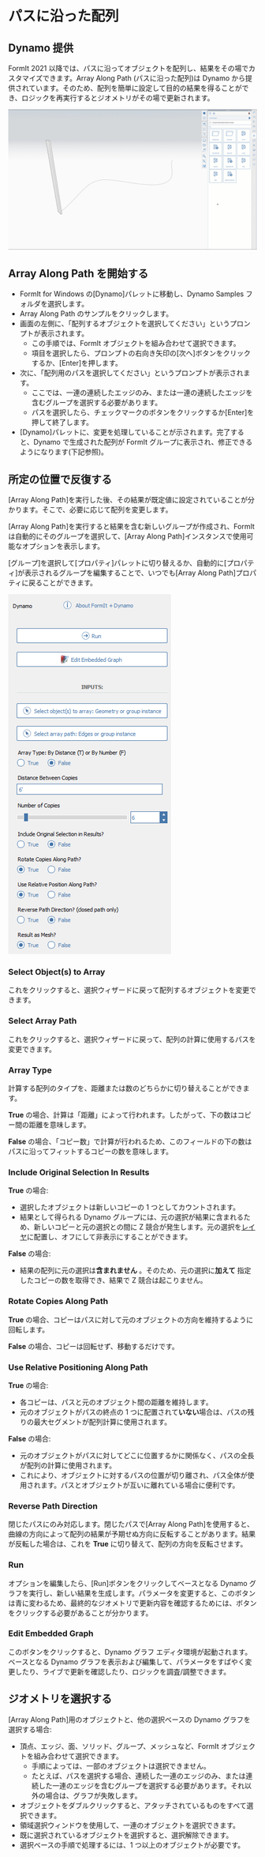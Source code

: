 # パスに沿った配列

## Dynamo 提供

FormIt 2021 以降では、パスに沿ってオブジェクトを配列し、結果をその場でカスタマイズできます。Array Along Path \(パスに沿った配列\)は Dynamo から提供されています。そのため、配列を簡単に設定して目的の結果を得ることができ、ロジックを再実行するとジオメトリがその場で更新されます。

![](<../.gitbook/assets/array-along-path (1).gif>)

## Array Along Path を開始する

* FormIt for Windows の[Dynamo]パレットに移動し、Dynamo Samples フォルダを選択します。
* Array Along Path のサンプルをクリックします。
* 画面の左側に、「配列するオブジェクトを選択してください」というプロンプトが表示されます。
   * この手順では、FormIt オブジェクトを組み合わせて選択できます。
   * 項目を選択したら、プロンプトの右向き矢印の[次へ]ボタンをクリックするか、[Enter]を押します。
* 次に、「配列用のパスを選択してください」というプロンプトが表示されます。
   * ここでは、一連の連続したエッジのみ、または一連の連続したエッジを含むグループを選択する必要があります。
   * パスを選択したら、チェックマークのボタンをクリックするか[Enter]を押して終了します。
* [Dynamo]パレットに、変更を処理していることが示されます。完了すると、Dynamo で生成された配列が FormIt グループに表示され、修正できるようになります(下記参照)。

## 所定の位置で反復する

[Array Along Path]を実行した後、その結果が既定値に設定されていることが分かります。そこで、必要に応じて配列を変更します。

[Array Along Path]を実行すると結果を含む新しいグループが作成され、FormIt は自動的にそのグループを選択して、[Array Along Path]インスタンスで使用可能なオプションを表示します。

[グループ]を選択して[プロパティ]パレットに切り替えるか、自動的に[プロパティ]が表示されるグループを編集することで、いつでも[Array Along Path]プロパティに戻ることができます。

![](<../.gitbook/assets/array along path (2).png>)

### Select Object(s) to Array <a href="#run" id="run"></a>

これをクリックすると、選択ウィザードに戻って配列するオブジェクトを変更できます。

### Select Array Path

これをクリックすると、選択ウィザードに戻って、配列の計算に使用するパスを変更できます。

### Array Type <a href="#run" id="run"></a>

計算する配列のタイプを、距離または数のどちらかに切り替えることができます。

**True** の場合、計算は「距離」によって行われます。したがって、下の数はコピー間の距離を意味します。

**False** の場合、「コピー数」で計算が行われるため、このフィールドの下の数はパスに沿ってフィットするコピーの数を意味します。

### Include Original Selection In Results

**True** の場合:

* 選択したオブジェクトは新しいコピーの 1 つとしてカウントされます。
* 結果として得られる Dynamo グループには、元の選択が結果に含まれるため、新しいコピーと元の選択との間に Z 競合が発生します。元の選択を[レイヤ](layers.md)に配置し、オフにして非表示にすることができます。

**False** の場合:

* 結果の配列に元の選択は**含まれません** 。そのため、元の選択に**加えて** 指定したコピーの数を取得でき、結果で Z 競合は起こりません。

### Rotate Copies Along Path

**True** の場合、コピーはパスに対して元のオブジェクトの方向を維持するように回転します。

**False** の場合、コピーは回転せず、移動するだけです。

### Use Relative Positioning Along Path

**True** の場合:

* 各コピーは、パスと元のオブジェクト間の距離を維持します。
* 元のオブジェクトがパスの終点の 1 つに配置されて**いない**場合は、パスの残りの最大セグメントが配列計算に使用されます。

**False** の場合:

* 元のオブジェクトがパスに対してどこに位置するかに関係なく、パスの全長が配列の計算に使用されます。
* これにより、オブジェクトに対するパスの位置が切り離され、パス全体が使用されます。パスとオブジェクトが互いに離れている場合に便利です。

### Reverse Path Direction

閉じたパスにのみ対応します。閉じたパスで[Array Along Path]を使用すると、曲線の方向によって配列の結果が予期せぬ方向に反転することがあります。結果が反転した場合は、これを **True** に切り替えて、配列の方向を反転させます。

### Run <a href="#run" id="run"></a>

オプションを編集したら、[Run]ボタンをクリックしてベースとなる Dynamo グラフを実行し、新しい結果を生成します。パラメータを変更すると、このボタンは青に変わるため、最終的なジオメトリで更新内容を確認するためには、ボタンをクリックする必要があることが分かります。‌

### Edit Embedded Graph <a href="#edit-embedded-graph" id="edit-embedded-graph"></a>

このボタンをクリックすると、Dynamo グラフ エディタ環境が起動されます。ベースとなる Dynamo グラフを表示および編集して、パラメータをすばやく変更したり、ライブで更新を確認したり、ロジックを調査/調整できます。

## ジオメトリを選択する

[Array Along Path]用のオブジェクトと、他の選択ベースの Dynamo グラフを選択する場合:

* 頂点、エッジ、面、ソリッド、グループ、メッシュなど、FormIt オブジェクトを組み合わせて選択できます。
   * 手順によっては、一部のオブジェクトは選択できません。
   * たとえば、パスを選択する場合、連続した一連のエッジのみ、または連続した一連のエッジを含むグループを選択する必要があります。それ以外の場合は、グラフが失敗します。
* オブジェクトをダブルクリックすると、アタッチされているものをすべて選択できます。
* 領域選択ウィンドウを使用して、一連のオブジェクトを選択できます。
* 既に選択されているオブジェクトを選択すると、選択解除できます。
* 選択ベースの手順で処理するには、1 つ以上のオブジェクトが必要です。

